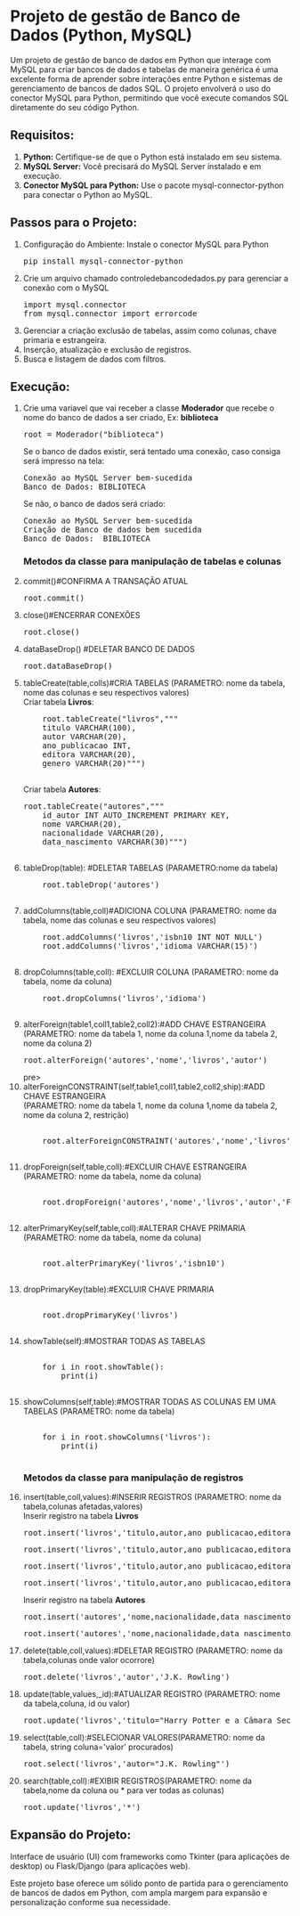 <h1>Projeto de gestão de Banco de Dados (Python, MySQL)</h1>
Um projeto de gestão de banco de dados em Python que interage com MySQL para criar bancos de dados e tabelas de maneira genérica é uma excelente forma de aprender sobre interações entre Python e sistemas de gerenciamento de bancos de dados SQL. O projeto envolverá o uso do conector MySQL para Python, permitindo que você execute comandos SQL diretamente do seu código Python.

<h2>Requisitos:</h2>
<ol>
  <li><b>Python:</b> Certifique-se de que o Python está instalado em seu sistema.</li>
  <li><b>MySQL Server:</b> Você precisará do MySQL Server instalado e em execução.</li>
  <li><b>Conector MySQL para Python:</b> Use o pacote mysql-connector-python para conectar o Python ao MySQL.</li>
</ol>

<h2></h2>
<h2>Passos para o Projeto:</h2>
<ol>
  <li>Configuração do Ambiente: Instale o conector MySQL para Python
    <pre>pip install mysql-connector-python</pre></li>
  <li>Crie um arquivo chamado controledebancodedados.py para gerenciar a conexão com o MySQL
    <pre>import mysql.connector
from mysql.connector import errorcode</pre></li>
  <li>Gerenciar a criação exclusão de tabelas, assim como colunas, chave primaria e estrangeira.</li>
  <li>Inserção, atualização e exclusão de registros.</li>
  <li>Busca e listagem de dados com filtros.</li>
</ol>
<h2>Execução:</h2>
<ol>
  <li>Crie uma variavel que vai receber a classe <b>Moderador</b> que recebe o nome do banco de dados a ser criado, Ex: <b>biblioteca</b>
    <pre>root = Moderador("biblioteca")</pre>
    Se o banco de dados existir, será tentado uma conexão, caso consiga será impresso na tela:
    <pre>Conexão ao MySQL Server bem-sucedida<br/>Banco de Dados: BIBLIOTECA</pre>
    Se não, o banco de dados será criado:
    <pre>Conexão ao MySQL Server bem-sucedida<br/>Criação de Banco de dados bem sucedida<br/>Banco de Dados:  BIBLIOTECA</pre>
  </li>
  <h3>Metodos da classe para manipulação de tabelas e colunas</h3>
  <li>commit()#CONFIRMA A TRANSAÇÃO ATUAL</li>
  <pre>root.commit()</pre>
  <li>close()#ENCERRAR CONEXÕES</li>
  <pre>root.close()</pre>
  <li>dataBaseDrop() #DELETAR BANCO DE DADOS</li>
  <pre>root.dataBaseDrop()</pre>
  <li>tableCreate(table,colls)#CRIA TABELAS (PARAMETRO: nome da tabela, nome das colunas e seu respectivos valores)</li>
  Criar tabela <b>Livros</b>:
  <pre>
    root.tableCreate("livros","""
	titulo VARCHAR(100),
	autor VARCHAR(20),
	ano_publicacao INT,
	editora VARCHAR(20),
	genero VARCHAR(20)""")
  </pre>
  Criar tabela <b>Autores</b>:
  <pre>root.tableCreate("autores","""
    id_autor INT AUTO_INCREMENT PRIMARY KEY,
    nome VARCHAR(20),
    nacionalidade VARCHAR(20),
    data_nascimento VARCHAR(30)""")
  </pre>
  <li>tableDrop(table): #DELETAR TABELAS (PARAMETRO:nome da tabela)</li>
  <pre>
    root.tableDrop('autores')
  </pre>
  <li>addColumns(table,coll)#ADICIONA COLUNA (PARAMETRO: nome da tabela, nome das colunas e seu respectivos valores)</li>
  <pre>
    root.addColumns('livros','isbn10 INT NOT NULL')
    root.addColumns('livros','idioma VARCHAR(15)')
  </pre>
  <li>dropColumns(table,coll): #EXCLUIR COLUNA (PARAMETRO: nome da tabela, nome da coluna)</li>
  <pre>
    root.dropColumns('livros','idioma')
  </pre>
  <li>alterForeign(table1,coll1,table2,coll2):#ADD CHAVE ESTRANGEIRA<br/>(PARAMETRO: nome da tabela 1, nome da coluna 1,nome da tabela 2, nome da coluna 2)</li>
    <pre>root.alterForeign('autores','nome','livros','autor')</pre>pre>
  <li>alterForeignCONSTRAINT(self,table1,coll1,table2,coll2,ship):#ADD CHAVE ESTRANGEIRA<br/>(PARAMETRO: nome da tabela 1, nome da coluna 1,nome da tabela 2, nome da coluna 2, restrição)</li>
  <pre>  
    root.alterForeignCONSTRAINT('autores','nome','livros','autor','FK_livrosAutores')
  </pre> 
  <li>dropForeign(self,table,coll):#EXCLUIR CHAVE ESTRANGEIRA (PARAMETRO: nome da tabela, nome da coluna)</li>
  <pre>  
    root.dropForeign('autores','nome','livros','autor','FK_livrosAutores')
  </pre> 
  <li>alterPrimaryKey(self,table,coll):#ALTERAR CHAVE PRIMARIA (PARAMETRO: nome da tabela, nome da coluna)</li>
  <pre>  
    root.alterPrimaryKey('livros','isbn10')
  </pre>
  <li>dropPrimaryKey(table):#EXCLUIR CHAVE PRIMARIA</li>
  <pre>  
    root.dropPrimaryKey('livros')
  </pre>  
  <li>showTable(self):#MOSTRAR TODAS AS TABELAS</li>
  <pre>  
    for i in root.showTable():
        print(i)
  </pre>
  <li>showColumns(self,table):#MOSTRAR TODAS AS COLUNAS EM UMA TABELAS (PARAMETRO: nome da tabela)</li>
  <pre>  
    for i in root.showColumns('livros'):
        print(i)
  </pre>
  <h3>Metodos da classe para manipulação de registros</h3>
  <li>insert(table,coll,values):#INSERIR REGISTROS (PARAMETRO: nome da tabela,colunas afetadas,valores)</li>
    Inserir registro na tabela <b>Livros</b>
  <pre>root.insert('livros','titulo,autor,ano_publicacao,editora,genero,isbn10','"Dom Casmurro", "Machado de Assis",1899,"Garnier","Romance",6586490081')</pre>
  <pre>root.insert('livros','titulo,autor,ano_publicacao,editora,genero,isbn10','"O Senhor dos Anéis: A Sociedade do Anel","J.R.R. Tolkien",1954,"Allen & Unwin","Fantasia",8595084750')</pre>
  <pre>root.insert('livros','titulo,autor,ano_publicacao,editora,genero,isbn10','"1984","George Orwell",1949,"Secker & Warburg","Ficção Distópica",6587034209')</pre>
  <pre>root.insert('livros','titulo,autor,ano_publicacao,editora,genero,isbn10','"Harry Potter e a Pedra Filosofal","J.K. Rowling", 1997,"Bloomsbury","Fantasia",8532530788')</pre>
    Inserir registro na tabela <b>Autores</b>
  <pre>root.insert('autores','nome,nacionalidade,data_nascimento','"Agatha Christie","Britânica","15 de setembro de 1890"')</pre>
  <pre>root.insert('autores','nome,nacionalidade,data_nascimento','"George Orwell","Britânica","25 de junho de 1903"')</pre>
  
  <li>delete(table,coll,values):#DELETAR REGISTRO (PARAMETRO: nome da tabela,colunas onde valor ocorrore)</li>
  <pre>root.delete('livros','autor','J.K. Rowling')</pre>
  <li>update(table,values,_id):#ATUALIZAR REGISTRO (PARAMETRO: nome da tabela,coluna, id ou valor)</li>
  <pre>root.update('livros','titulo="Harry Potter e a Câmara Secreta,isbn=8532530796,ano_publicacao=1998"','autor="J.K. Rowling"')</pre>
  <li>select(table,coll):#SELECIONAR VALORES(PARAMETRO: nome da tabela, string coluna='valor' procurados)</li>
  <pre>root.select('livros','autor="J.K. Rowling"')</pre>
  <li>search(table,coll):#EXIBIR REGISTROS(PARAMETRO: nome da tabela,nome da coluna ou * para ver todas as colunas)</li>
  <pre>root.update('livros','*')</pre>
</ol>  
<h2>Expansão do Projeto:</h2>
<p>Interface de usuário (UI) com frameworks como Tkinter (para aplicações de desktop) ou Flask/Django (para aplicações web).</p>
<p>Este projeto base oferece um sólido ponto de partida para o gerenciamento de bancos de dados em Python, com ampla margem para expansão e personalização conforme sua necessidade.</p>


